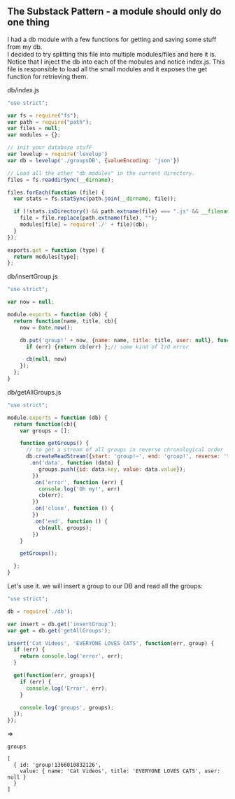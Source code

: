 ## The Substack Pattern - a module should only do one thing

I had a db module with a few functions for getting and saving some stuff from my db.  
I decided to try splitting this file into multiple modules/files and here it is.  
Notice that I inject the db into each of the mobules and notice index.js. This file is responsible to load all the small modules and it exposes the get function for retrieving them.

db/index.js

```js
"use strict";

var fs = require("fs");
var path = require("path");
var files = null;
var modules = {};

// init your database stufF
var levelup = require('levelup')
var db = levelup('./groupsDB', {valueEncoding: 'json'})

// Load all the other "db modules" in the current directory.
files = fs.readdirSync(__dirname);

files.forEach(function (file) {
  var stats = fs.statSync(path.join(__dirname, file));

  if (!stats.isDirectory() && path.extname(file) === ".js" && __filename.indexOf(file) === -1) {
    file = file.replace(path.extname(file), "");
    modules[file] = require('./' + file)(db);
  }
});

exports.get = function (type) {
  return modules[type];
};
```

db/insertGroup.js

```js
"use strict";

var now = null;

module.exports = function (db) {
  return function(name, title, cb){
    now = Date.now();

    db.put('group!' + now, {name: name, title: title, user: null}, function (err) {
      if (err) {return cb(err) };// some kind of I/O error

      cb(null, now)
    });
  };
}
```

db/getAllGroups.js

```js
"use strict";

module.exports = function (db) {
  return function(cb){
    var groups = [];

    function getGroups() {
      // to get a stream of all groups in reverse chronological order
      db.createReadStream({start: 'group!~', end: 'group!', reverse: 'true' })
       .on('data', function (data) {
          groups.push({id: data.key, value: data.value});
        })
        .on('error', function (err) {
          console.log('Oh my!', err)
          cb(err);
        })
        .on('close', function () {
        })
        .on('end', function () {
          cb(null, groups);
        })
    }

    getGroups();

  };
}
```

Let's use it. we will insert a group to our DB and read all the groups:

```js
"use strict";

db = require('./db');

var insert = db.get('insertGroup');
var get = db.get('getAllGroups');

insert('Cat Videos', 'EVERYONE LOVES CATS', function(err, group) {
  if (err) {
    return console.log('error', err);
  }

  get(function(err, groups){
    if (err) {
      console.log('Error', err);
    }

    console.log('groups', groups);
  });
});
```

=>

    groups 

    [ 
      { id: 'group!1366010832126', 
        value: { name: 'Cat Videos', title: 'EVERYONE LOVES CATS', user: null } 
      } 
    ]
